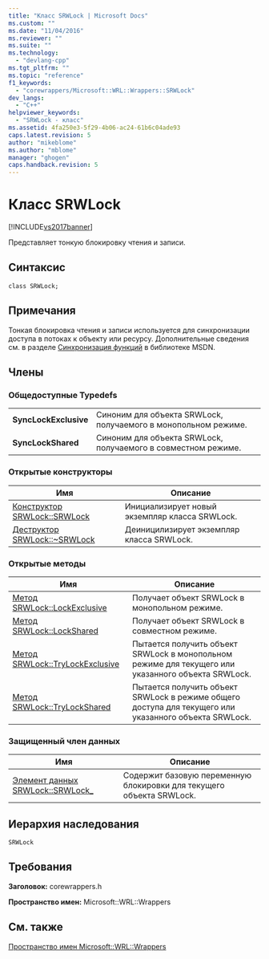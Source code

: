 ```yaml
---
title: "Класс SRWLock | Microsoft Docs"
ms.custom: ""
ms.date: "11/04/2016"
ms.reviewer: ""
ms.suite: ""
ms.technology: 
  - "devlang-cpp"
ms.tgt_pltfrm: ""
ms.topic: "reference"
f1_keywords: 
  - "corewrappers/Microsoft::WRL::Wrappers::SRWLock"
dev_langs: 
  - "C++"
helpviewer_keywords: 
  - "SRWLock - класс"
ms.assetid: 4fa250e3-5f29-4b06-ac24-61b6c04ade93
caps.latest.revision: 5
author: "mikeblome"
ms.author: "mblome"
manager: "ghogen"
caps.handback.revision: 5
---
```

# Класс SRWLock
[!INCLUDE[vs2017banner](../assembler/inline/includes/vs2017banner.md)]

Представляет тонкую блокировку чтения и записи.  
  
## Синтаксис  
  
```  
class SRWLock;  
```  
  
## Примечания  
 Тонкая блокировка чтения и записи используется для синхронизации доступа в потоках к объекту или ресурсу.  Дополнительные сведения см. в разделе [Синхронизация функций](http://msdn.microsoft.com/ru-ru/9b6359c2-0113-49b6-83d0-316ad95aba1b) в библиотеке MSDN.  
  
## Члены  
  
### Общедоступные Typedefs  
  
|||  
|-|-|  
|**SyncLockExclusive**|Синоним для объекта SRWLock, получаемого в монопольном режиме.|  
|**SyncLockShared**|Синоним для объекта SRWLock, получаемого в совместном режиме.|  
  
### Открытые конструкторы  
  
|Имя|Описание|  
|---------|--------------|  
|[Конструктор SRWLock::SRWLock](../windows/srwlock-srwlock-constructor.md)|Инициализирует новый экземпляр класса SRWLock.|  
|[Деструктор SRWLock::~SRWLock](../windows/srwlock-tilde-srwlock-destructor.md)|Деиницилизирует экземпляр класса SRWLock.|  
  
### Открытые методы  
  
|Имя|Описание|  
|---------|--------------|  
|[Метод SRWLock::LockExclusive](../windows/srwlock-lockexclusive-method.md)|Получает объект SRWLock в монопольном режиме.|  
|[Метод SRWLock::LockShared](../windows/srwlock-lockshared-method.md)|Получает объект SRWLock в совместном режиме.|  
|[Метод SRWLock::TryLockExclusive](../windows/srwlock-trylockexclusive-method.md)|Пытается получить объект SRWLock в монопольном режиме для текущего или указанного объекта SRWLock.|  
|[Метод SRWLock::TryLockShared](../windows/srwlock-trylockshared-method.md)|Пытается получить объект SRWLock в режиме общего доступа для текущего или указанного объекта SRWLock.|  
  
### Защищенный член данных  
  
|Имя|Описание|  
|---------|--------------|  
|[Элемент данных SRWLock::SRWLock\_](../windows/srwlock-srwlock-data-member.md)|Содержит базовую переменную блокировки для текущего объекта SRWLock.|  
  
## Иерархия наследования  
 `SRWLock`  
  
## Требования  
 **Заголовок:** corewrappers.h  
  
 **Пространство имен:** Microsoft::WRL::Wrappers  
  
## См. также  
 [Пространство имен Microsoft::WRL::Wrappers](../Topic/Microsoft::WRL::Wrappers%20Namespace.md)